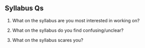 Syllabus Qs
-----------------------
1. What on the syllabus are you most interested in working on?

2. What on the syllabus do you find confusing/unclear? 

3. What on the syllabus scares you?
